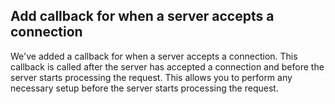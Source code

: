 ## Add callback for when a server accepts a connection

We've added a callback for when a server accepts a connection. This callback is called after the server has accepted a connection and before the server starts processing the request. This allows you to perform any necessary setup before the server starts processing the request.
